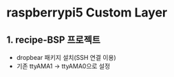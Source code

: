 # raspberrypi5 Custom Layer

## 1. recipe-BSP 프로젝트
- dropbear 패키지 설치(SSH 연결 이용)
- 기존 ttyAMA1 -> ttyAMA0으로 설정

